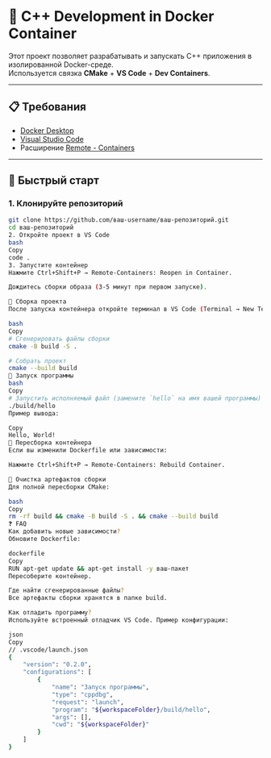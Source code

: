 # 🐋 C++ Development in Docker Container

Этот проект позволяет разрабатывать и запускать C++ приложения в изолированной Docker-среде.  
Используется связка **CMake** + **VS Code** + **Dev Containers**.

---

## 📋 Требования

- [Docker Desktop](https://www.docker.com/products/docker-desktop)
- [Visual Studio Code](https://code.visualstudio.com/)
- Расширение [Remote - Containers](https://marketplace.visualstudio.com/items?itemName=ms-vscode-remote.remote-containers)

---

## 🚀 Быстрый старт

### 1. Клонируйте репозиторий
```bash
git clone https://github.com/ваш-username/ваш-репозиторий.git
cd ваш-репозиторий
2. Откройте проект в VS Code
bash
Copy
code .
3. Запустите контейнер
Нажмите Ctrl+Shift+P → Remote-Containers: Reopen in Container.

Дождитесь сборки образа (3-5 минут при первом запуске).

🔨 Сборка проекта
После запуска контейнера откройте терминал в VS Code (Terminal → New Terminal) и выполните:

bash
Copy
# Сгенерировать файлы сборки
cmake -B build -S .

# Собрать проект
cmake --build build
🏃 Запуск программы
bash
Copy
# Запустить исполняемый файл (замените `hello` на имя вашей программы)
./build/hello
Пример вывода:

Copy
Hello, World!
🔄 Пересборка контейнера
Если вы изменили Dockerfile или зависимости:

Нажмите Ctrl+Shift+P → Remote-Containers: Rebuild Container.

🧹 Очистка артефактов сборки
Для полной пересборки CMake:

bash
Copy
rm -rf build && cmake -B build -S . && cmake --build build
❓ FAQ
Как добавить новые зависимости?
Обновите Dockerfile:

dockerfile
Copy
RUN apt-get update && apt-get install -y ваш-пакет
Пересоберите контейнер.

Где найти сгенерированные файлы?
Все артефакты сборки хранятся в папке build.

Как отладить программу?
Используйте встроенный отладчик VS Code. Пример конфигурации:

json
Copy
// .vscode/launch.json
{
    "version": "0.2.0",
    "configurations": [
        {
            "name": "Запуск программы",
            "type": "cppdbg",
            "request": "launch",
            "program": "${workspaceFolder}/build/hello",
            "args": [],
            "cwd": "${workspaceFolder}"
        }
    ]
}
